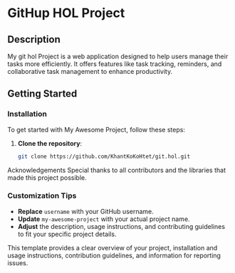 # GitHup HOL Project

## Description

My git hol Project is a web application designed to help users manage their tasks more efficiently. It offers features like task tracking, reminders, and collaborative task management to enhance productivity.

## Getting Started

### Installation

To get started with My Awesome Project, follow these steps:

1. **Clone the repository**:
   ```bash
   git clone https://github.com/KhantKoKoHtet/git.hol.git


Acknowledgements
Special thanks to all contributors and the libraries that made this project possible.


### Customization Tips

- **Replace** `username` with your GitHub username.
- **Update** `my-awesome-project` with your actual project name.
- **Adjust** the description, usage instructions, and contributing guidelines to fit your specific project details.

This template provides a clear overview of your project, installation and usage instructions, contribution guidelines, and information for reporting issues.






















